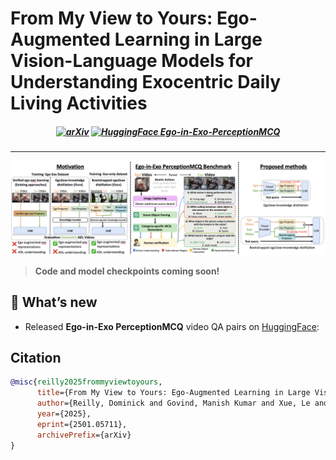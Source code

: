 # From My View to Yours: Ego-Augmented Learning in Large Vision-Language Models for Understanding Exocentric Daily Living Activities

<div align="center">
<h5>

[![arXiv](https://img.shields.io/badge/arXiv-2501.05711-b31b1b?style=flat&logo=arxiv)](https://arxiv.org/abs/2501.05711)
[![HuggingFace Ego-in-Exo-PerceptionMCQ](https://img.shields.io/badge/🤗%20HuggingFace-Ego--in--Exo%20PerceptionMCQ-FFD21F?style=flat)](https://huggingface.co/datasets/dreilly/Ego-in-Exo-PerceptionMCQ)

</h5>

***

<p>
  <img src="https://github.com/dominickrei/EgoExo4ADL/blob/main/teaser.png?raw=true" style="margin-bottom: 0.2;"/>
<p>
</div>

> **Code and model checkpoints coming soon!**

## 🔔 What’s new
- Released **Ego-in-Exo PerceptionMCQ** video QA pairs on [HuggingFace](https://huggingface.co/datasets/dreilly/Ego-in-Exo-PerceptionMCQ):


## Citation
```bibtex
@misc{reilly2025frommyviewtoyours,
      title={From My View to Yours: Ego-Augmented Learning in Large Vision Language Models for Understanding Exocentric Daily Living Activities},
      author={Reilly, Dominick and Govind, Manish Kumar and Xue, Le and Das, Srijan},
      year={2025},
      eprint={2501.05711},
      archivePrefix={arXiv}
}
